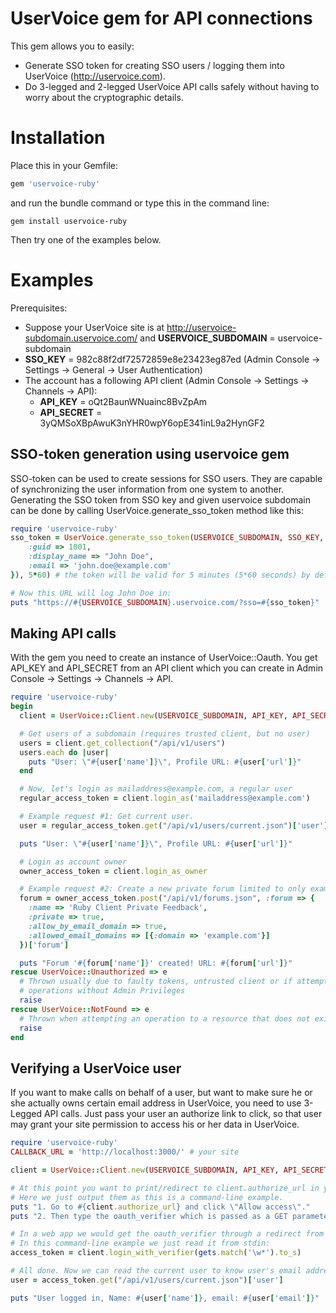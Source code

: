 UserVoice gem for API connections
=================================

This gem allows you to easily:
* Generate SSO token for creating SSO users / logging them into UserVoice (http://uservoice.com).
* Do 3-legged and 2-legged UserVoice API calls safely without having to worry about the cryptographic details.

Installation
============

Place this in your Gemfile:
```ruby
gem 'uservoice-ruby'
```
and run the bundle command or type this in the command line:

```
gem install uservoice-ruby
```

Then try one of the examples below.

Examples
========

Prerequisites:
* Suppose your UserVoice site is at http://uservoice-subdomain.uservoice.com/ and **USERVOICE\_SUBDOMAIN** = uservoice-subdomain
* **SSO\_KEY** = 982c88f2df72572859e8e23423eg87ed (Admin Console -> Settings -> General -> User Authentication)
* The account has a following API client (Admin Console -> Settings -> Channels -> API):
    * **API\_KEY** = oQt2BaunWNuainc8BvZpAm
    * **API\_SECRET** = 3yQMSoXBpAwuK3nYHR0wpY6opE341inL9a2HynGF2


SSO-token generation using uservoice gem
----------------------------------------

SSO-token can be used to create sessions for SSO users. They are capable of synchronizing the user information from one system to another.
Generating the SSO token from SSO key and given uservoice subdomain can be done by calling UserVoice.generate\_sso\_token method like this:

```ruby
require 'uservoice-ruby'
sso_token = UserVoice.generate_sso_token(USERVOICE_SUBDOMAIN, SSO_KEY, {
    :guid => 1001,
    :display_name => "John Doe",
    :email => 'john.doe@example.com'
}), 5*60) # the token will be valid for 5 minutes (5*60 seconds) by default

# Now this URL will log John Doe in:
puts "https://#{USERVOICE_SUBDOMAIN}.uservoice.com/?sso=#{sso_token}"
```

Making API calls
----------------

With the gem you need to create an instance of UserVoice::Oauth. You get
API_KEY and API_SECRET from an API client which you can create in Admin Console
-> Settings -> Channels -> API.

```ruby
require 'uservoice-ruby'
begin
  client = UserVoice::Client.new(USERVOICE_SUBDOMAIN, API_KEY, API_SECRET)

  # Get users of a subdomain (requires trusted client, but no user)
  users = client.get_collection("/api/v1/users")
  users.each do |user|
    puts "User: \"#{user['name']}\", Profile URL: #{user['url']}"
  end

  # Now, let's login as mailaddress@example.com, a regular user
  regular_access_token = client.login_as('mailaddress@example.com')

  # Example request #1: Get current user.
  user = regular_access_token.get("/api/v1/users/current.json")['user']

  puts "User: \"#{user['name']}\", Profile URL: #{user['url']}"

  # Login as account owner
  owner_access_token = client.login_as_owner

  # Example request #2: Create a new private forum limited to only example.com email domain.
  forum = owner_access_token.post("/api/v1/forums.json", :forum => {
    :name => 'Ruby Client Private Feedback',
    :private => true,
    :allow_by_email_domain => true,
    :allowed_email_domains => [{:domain => 'example.com'}]
  })['forum']

  puts "Forum '#{forum['name']}' created! URL: #{forum['url']}"
rescue UserVoice::Unauthorized => e
  # Thrown usually due to faulty tokens, untrusted client or if attempting
  # operations without Admin Privileges
  raise
rescue UserVoice::NotFound => e
  # Thrown when attempting an operation to a resource that does not exist
  raise
end
```

Verifying a UserVoice user
--------------------------

If you want to make calls on behalf of a user, but want to make sure he or she
actually owns certain email address in UserVoice, you need to use 3-Legged API
calls. Just pass your user an authorize link to click, so that user may grant
your site permission to access his or her data in UserVoice.

```ruby
require 'uservoice-ruby'
CALLBACK_URL = 'http://localhost:3000/' # your site

client = UserVoice::Client.new(USERVOICE_SUBDOMAIN, API_KEY, API_SECRET, :callback => CALLBACK_URL)

# At this point you want to print/redirect to client.authorize_url in your application.
# Here we just output them as this is a command-line example.
puts "1. Go to #{client.authorize_url} and click \"Allow access\"."
puts "2. Then type the oauth_verifier which is passed as a GET parameter to the callback URL:"

# In a web app we would get the oauth_verifier through a redirect from UserVoice (after a redirection back to CALLBACK_URL).
# In this command-line example we just read it from stdin:
access_token = client.login_with_verifier(gets.match('\w*').to_s)

# All done. Now we can read the current user to know user's email address:
user = access_token.get("/api/v1/users/current.json")['user']

puts "User logged in, Name: #{user['name']}, email: #{user['email']}"
```

